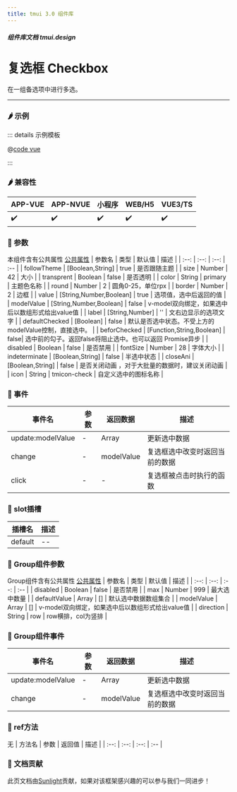 ```yaml
---
title: tmui 3.0 组件库
---
```


<dirtoc></dirtoc>

##### 组件库文档 tmui.design

# 复选框 Checkbox
在一组备选项中进行多选。

---

### :hot_pepper: 示例

<webview url="https://tmui.design/h5/#/pages/form/checkbox"></webview>

::: details 示例模板

@[code vue](pages/form/checkbox.nvue)

:::

### :hot_pepper: 兼容性

| APP-VUE | APP-NVUE | 小程序 | WEB/H5 | VUE3/TS |
| --- | --- | --- | --- | --- |
| :heavy_check_mark: | :heavy_check_mark: | :heavy_check_mark: | :heavy_check_mark: | :heavy_check_mark: |

### :seedling: 参数
本组件含有公共属性 [公共属性](/doc/spec/组件公共样式.md)
| 参数名 | 类型 | 默认值 | 描述 |
| :--: | :--: | :--: | :-- |
| followTheme | [Boolean,String] | true | 是否跟随主题 |
| size | Number | 42 | 大小 |
| transprent | Boolean | false | 是否透明 |
| color | String | primary | 主题色名称 |
| round | Number | 2 | 圆角0-25，单位rpx |
| border | Number | 2 | 边框 |
| value | [String,Number,Boolean] | true | 选项值，选中后返回的值 |
| modelValue | [String,Number,Boolean] | false | v-model双向绑定，如果选中后以数组形式给出value值 |
| label | [String,Number] | '' | 文右边显示的选项文字 |
| defaultChecked | [Boolean] | false | 默认是否选中状态。不受上方的modelValue控制，直接选中。 |
| beforChecked | [Function,String,Boolean] | false| 选中前的勾子。返回false将阻止选中。也可以返回 Promise异步 |
| disabled | Boolean | false | 是否禁用 |
| fontSize | Number | 28 | 字体大小 |
| indeterminate | [Boolean,String] | false | 半选中状态 |
| closeAni | [Boolean,String] | false | 是否关闭动画 ，对于大批量的数据时，建议关闭动画 |
| icon | String | tmicon-check | 自定义选中的图标名称 |


### :rose: 事件
| 事件名 | 参数 | 返回数据 | 描述 |
| --- | --- | --- | --- |
| update:modelValue | - | Array | 更新选中数据 |
| change | - | modelValue | 复选框选中改变时返回当前的数据 |
| click | - | - | 复选框被点击时执行的函数 |

### :corn: slot插槽
| 插槽名  | 描述 |
| :--: | :-- |
| default |  -- |

### :seedling: Group组件参数
Group组件含有公共属性 [公共属性](/doc/spec/组件公共样式.md)
| 参数名 | 类型 | 默认值 | 描述 |
| :--: | :--: | :--: | :-- |
| disabled | Boolean | false | 是否禁用 |
| max | Number | 999 | 最大选中数量 |
| defaultValue | Array | [] | 默认选中数据数组集合 |
| modelValue | Array | [] | v-model双向绑定，如果选中后以数组形式给出value值 |
| direction | String | row | row横排，col为竖排 |

### :rose: Group组件事件
| 事件名 | 参数 | 返回数据 | 描述 |
| --- | --- | --- | --- |
| update:modelValue | - | Array | 更新选中数据 |
| change | - | modelValue | 复选框选中改变时返回当前的数据 |

### :green_salad: ref方法
无
| 方法名 | 参数 | 返回值 | 描述 |
| :--: | :--: | :--: | :-- |

### :couplekiss: 文档贡献
此页文档由[Sunlight](https://gitee.com/rzg)贡献，如果对该框架感兴趣的可以参与我们一同进步！
